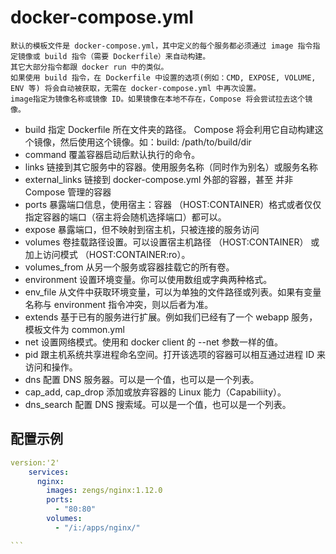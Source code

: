 # docker-compose.yml

```
默认的模板文件是 docker-compose.yml，其中定义的每个服务都必须通过 image 指令指定镜像或 build 指令（需要 Dockerfile）来自动构建。
其它大部分指令都跟 docker run 中的类似。
如果使用 build 指令，在 Dockerfile 中设置的选项(例如：CMD, EXPOSE, VOLUME, ENV 等) 将会自动被获取，无需在 docker-compose.yml 中再次设置。
image指定为镜像名称或镜像 ID。如果镜像在本地不存在，Compose 将会尝试拉去这个镜像。
```

- build  指定 Dockerfile 所在文件夹的路径。 Compose 将会利用它自动构建这个镜像，然后使用这个镜像。如：build: /path/to/build/dir
- command 覆盖容器启动后默认执行的命令。
- links  链接到其它服务中的容器。使用服务名称（同时作为别名）或服务名称
- external_links  链接到 docker-compose.yml 外部的容器，甚至 并非 Compose 管理的容器
- ports 暴露端口信息，使用宿主：容器 （HOST:CONTAINER）格式或者仅仅指定容器的端口（宿主将会随机选择端口）都可以。
- expose 暴露端口，但不映射到宿主机，只被连接的服务访问
- volumes 卷挂载路径设置。可以设置宿主机路径 （HOST:CONTAINER） 或加上访问模式 （HOST:CONTAINER:ro）。
- volumes_from 从另一个服务或容器挂载它的所有卷。
- environment 设置环境变量。你可以使用数组或字典两种格式。
- env_file 从文件中获取环境变量，可以为单独的文件路径或列表。如果有变量名称与 environment 指令冲突，则以后者为准。
- extends 基于已有的服务进行扩展。例如我们已经有了一个 webapp 服务，模板文件为 common.yml
- net 设置网络模式。使用和 docker client 的 --net 参数一样的值。
- pid  跟主机系统共享进程命名空间。打开该选项的容器可以相互通过进程 ID 来访问和操作。
- dns 配置 DNS 服务器。可以是一个值，也可以是一个列表。
- cap_add, cap_drop 添加或放弃容器的 Linux 能力（Capabiliity）。
- dns_search 配置 DNS 搜索域。可以是一个值，也可以是一个列表。


## 配置示例
````yaml
version:'2'
    services:
      nginx:
        images: zengs/nginx:1.12.0
        ports: 
          - "80:80"
        volumes: 
          - "/i:/apps/nginx/"

```

